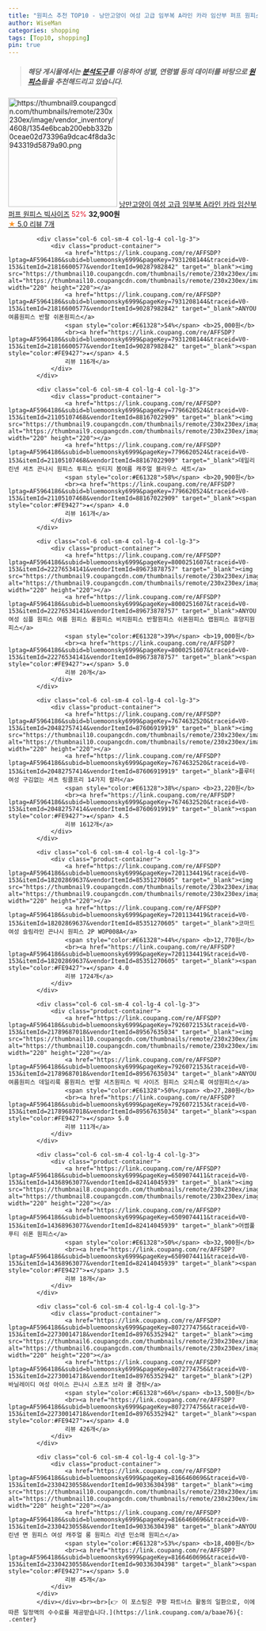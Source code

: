 ```yaml
---
title: "원피스 추천 TOP10 - 낭만고양이 여성 고급 임부복 A라인 카라 임산부 퍼프 원피스 빅사이즈"
author: WiseMan
categories: shopping
tags: [Top10, shopping]
pin: true
---
```


> ##### 해당 게시물에서는 [**분석도구**](https://itemscout.io/)를 이용하여 **성별**, **연령별** 등의 데이터를 바탕으로 [**원피스**](https://link.coupang.com/a/baae76)들을 추천해드리고 있습니다.
<div class="container"><div class="row">
            <div class="col-6 col-sm-4 col-lg-4 col-lg-3">
                <div class="product-container">
                    <a href="https://link.coupang.com/re/AFFSDP?lptag=AF5964186&subid=bluemoonsky6999&pageKey=8214994697&traceid=V0-153&itemId=23594735472&vendorItemId=90620597666" target="_blank"><img src="https://thumbnail9.coupangcdn.com/thumbnails/remote/230x230ex/image/vendor_inventory/4608/1354e6bcab200ebb332b0ceae02d73396a9dcac4f8da3c943319d5879a90.png" alt="https://thumbnail9.coupangcdn.com/thumbnails/remote/230x230ex/image/vendor_inventory/4608/1354e6bcab200ebb332b0ceae02d73396a9dcac4f8da3c943319d5879a90.png" width="220" height="220"></a>
                    <a href="https://link.coupang.com/re/AFFSDP?lptag=AF5964186&subid=bluemoonsky6999&pageKey=8214994697&traceid=V0-153&itemId=23594735472&vendorItemId=90620597666" target="_blank">낭만고양이 여성 고급 임부복 A라인 카라 임산부 퍼프 원피스 빅사이즈</a>
                    <span style="color:#E61328">52%</span> <b>32,900원</b>
                    <br><a href="https://link.coupang.com/re/AFFSDP?lptag=AF5964186&subid=bluemoonsky6999&pageKey=8214994697&traceid=V0-153&itemId=23594735472&vendorItemId=90620597666" target="_blank"><span style="color:#FE9427">★</span> 5.0
                    리뷰 7개</a>
                </div>
            </div>
            
            <div class="col-6 col-sm-4 col-lg-4 col-lg-3">
                <div class="product-container">
                    <a href="https://link.coupang.com/re/AFFSDP?lptag=AF5964186&subid=bluemoonsky6999&pageKey=7931208144&traceid=V0-153&itemId=21816600577&vendorItemId=90287982842" target="_blank"><img src="https://thumbnail10.coupangcdn.com/thumbnails/remote/230x230ex/image/vendor_inventory/da9f/a8d2eea7b3eb64c922da1b564eb82b5809c23792d62b860967faabac148f.jpg" alt="https://thumbnail10.coupangcdn.com/thumbnails/remote/230x230ex/image/vendor_inventory/da9f/a8d2eea7b3eb64c922da1b564eb82b5809c23792d62b860967faabac148f.jpg" width="220" height="220"></a>
                    <a href="https://link.coupang.com/re/AFFSDP?lptag=AF5964186&subid=bluemoonsky6999&pageKey=7931208144&traceid=V0-153&itemId=21816600577&vendorItemId=90287982842" target="_blank">ANYOU 여름원피스 반팔 쉬폰원피스</a>
                    <span style="color:#E61328">54%</span> <b>25,000원</b>
                    <br><a href="https://link.coupang.com/re/AFFSDP?lptag=AF5964186&subid=bluemoonsky6999&pageKey=7931208144&traceid=V0-153&itemId=21816600577&vendorItemId=90287982842" target="_blank"><span style="color:#FE9427">★</span> 4.5
                    리뷰 116개</a>
                </div>
            </div>
            
            <div class="col-6 col-sm-4 col-lg-4 col-lg-3">
                <div class="product-container">
                    <a href="https://link.coupang.com/re/AFFSDP?lptag=AF5964186&subid=bluemoonsky6999&pageKey=7796620524&traceid=V0-153&itemId=21105107468&vendorItemId=88167022909" target="_blank"><img src="https://thumbnail9.coupangcdn.com/thumbnails/remote/230x230ex/image/vendor_inventory/335c/4f1e36c6dbed687fb18e7a92a793f5848ec2b6936adf0341dd20393bf533.jpg" alt="https://thumbnail9.coupangcdn.com/thumbnails/remote/230x230ex/image/vendor_inventory/335c/4f1e36c6dbed687fb18e7a92a793f5848ec2b6936adf0341dd20393bf533.jpg" width="220" height="220"></a>
                    <a href="https://link.coupang.com/re/AFFSDP?lptag=AF5964186&subid=bluemoonsky6999&pageKey=7796620524&traceid=V0-153&itemId=21105107468&vendorItemId=88167022909" target="_blank">데일리 린넨 셔츠 끈나시 원피스 투피스 빈티지 봄여름 캐주얼 블라우스 세트</a>
                    <span style="color:#E61328">58%</span> <b>20,900원</b>
                    <br><a href="https://link.coupang.com/re/AFFSDP?lptag=AF5964186&subid=bluemoonsky6999&pageKey=7796620524&traceid=V0-153&itemId=21105107468&vendorItemId=88167022909" target="_blank"><span style="color:#FE9427">★</span> 4.0
                    리뷰 161개</a>
                </div>
            </div>
            
            <div class="col-6 col-sm-4 col-lg-4 col-lg-3">
                <div class="product-container">
                    <a href="https://link.coupang.com/re/AFFSDP?lptag=AF5964186&subid=bluemoonsky6999&pageKey=8000251607&traceid=V0-153&itemId=22276534141&vendorItemId=89673878757" target="_blank"><img src="https://thumbnail9.coupangcdn.com/thumbnails/remote/230x230ex/image/vendor_inventory/e358/8b542ec57d7e1b7fffd68c708addf79e356c1454e6653e276d193dbef4fb.jpg" alt="https://thumbnail9.coupangcdn.com/thumbnails/remote/230x230ex/image/vendor_inventory/e358/8b542ec57d7e1b7fffd68c708addf79e356c1454e6653e276d193dbef4fb.jpg" width="220" height="220"></a>
                    <a href="https://link.coupang.com/re/AFFSDP?lptag=AF5964186&subid=bluemoonsky6999&pageKey=8000251607&traceid=V0-153&itemId=22276534141&vendorItemId=89673878757" target="_blank">ANYOU 여성 심플 원피스 여름 원피스 롱원피스 비치원피스 반팔원피스 쉬폰원피스 랩원피스 휴양지원피스</a>
                    <span style="color:#E61328">39%</span> <b>19,000원</b>
                    <br><a href="https://link.coupang.com/re/AFFSDP?lptag=AF5964186&subid=bluemoonsky6999&pageKey=8000251607&traceid=V0-153&itemId=22276534141&vendorItemId=89673878757" target="_blank"><span style="color:#FE9427">★</span> 5.0
                    리뷰 20개</a>
                </div>
            </div>
            
            <div class="col-6 col-sm-4 col-lg-4 col-lg-3">
                <div class="product-container">
                    <a href="https://link.coupang.com/re/AFFSDP?lptag=AF5964186&subid=bluemoonsky6999&pageKey=7674632520&traceid=V0-153&itemId=20482757414&vendorItemId=87606919919" target="_blank"><img src="https://thumbnail10.coupangcdn.com/thumbnails/remote/230x230ex/image/vendor_inventory/a194/7ee9897437fcb1a19836c6bf3dfbd9dfd88511a1ca44e6a49524d1f92246.png" alt="https://thumbnail10.coupangcdn.com/thumbnails/remote/230x230ex/image/vendor_inventory/a194/7ee9897437fcb1a19836c6bf3dfbd9dfd88511a1ca44e6a49524d1f92246.png" width="220" height="220"></a>
                    <a href="https://link.coupang.com/re/AFFSDP?lptag=AF5964186&subid=bluemoonsky6999&pageKey=7674632520&traceid=V0-153&itemId=20482757414&vendorItemId=87606919919" target="_blank">플루터 여성 구김없는 셔츠 링클프리 14가지 컬러</a>
                    <span style="color:#E61328">38%</span> <b>23,220원</b>
                    <br><a href="https://link.coupang.com/re/AFFSDP?lptag=AF5964186&subid=bluemoonsky6999&pageKey=7674632520&traceid=V0-153&itemId=20482757414&vendorItemId=87606919919" target="_blank"><span style="color:#FE9427">★</span> 4.5
                    리뷰 1612개</a>
                </div>
            </div>
            
            <div class="col-6 col-sm-4 col-lg-4 col-lg-3">
                <div class="product-container">
                    <a href="https://link.coupang.com/re/AFFSDP?lptag=AF5964186&subid=bluemoonsky6999&pageKey=7201134419&traceid=V0-153&itemId=18202869637&vendorItemId=85351270605" target="_blank"><img src="https://thumbnail9.coupangcdn.com/thumbnails/remote/230x230ex/image/vendor_inventory/7325/7d1ce6160171ff05d679393b368dbc03eed87b532227b04c7558d55e6423.jpg" alt="https://thumbnail9.coupangcdn.com/thumbnails/remote/230x230ex/image/vendor_inventory/7325/7d1ce6160171ff05d679393b368dbc03eed87b532227b04c7558d55e6423.jpg" width="220" height="220"></a>
                    <a href="https://link.coupang.com/re/AFFSDP?lptag=AF5964186&subid=bluemoonsky6999&pageKey=7201134419&traceid=V0-153&itemId=18202869637&vendorItemId=85351270605" target="_blank">코마드 여성 슬림라인 끈나시 원피스 2P WOP008A</a>
                    <span style="color:#E61328">44%</span> <b>12,770원</b>
                    <br><a href="https://link.coupang.com/re/AFFSDP?lptag=AF5964186&subid=bluemoonsky6999&pageKey=7201134419&traceid=V0-153&itemId=18202869637&vendorItemId=85351270605" target="_blank"><span style="color:#FE9427">★</span> 4.0
                    리뷰 1724개</a>
                </div>
            </div>
            
            <div class="col-6 col-sm-4 col-lg-4 col-lg-3">
                <div class="product-container">
                    <a href="https://link.coupang.com/re/AFFSDP?lptag=AF5964186&subid=bluemoonsky6999&pageKey=7926072153&traceid=V0-153&itemId=21789687018&vendorItemId=89567635034" target="_blank"><img src="https://thumbnail10.coupangcdn.com/thumbnails/remote/230x230ex/image/vendor_inventory/3ae5/3368576b796c00c55e54c8e5a1b71b13d5ddc4749192b572dcca7a5dca1b.jpg" alt="https://thumbnail10.coupangcdn.com/thumbnails/remote/230x230ex/image/vendor_inventory/3ae5/3368576b796c00c55e54c8e5a1b71b13d5ddc4749192b572dcca7a5dca1b.jpg" width="220" height="220"></a>
                    <a href="https://link.coupang.com/re/AFFSDP?lptag=AF5964186&subid=bluemoonsky6999&pageKey=7926072153&traceid=V0-153&itemId=21789687018&vendorItemId=89567635034" target="_blank">ANYOU 여름원피스 데일리룩 롱원피스 반팔 셔츠원피스 빅 사이즈 원피스 오피스룩 여성원피스</a>
                    <span style="color:#E61328">50%</span> <b>27,280원</b>
                    <br><a href="https://link.coupang.com/re/AFFSDP?lptag=AF5964186&subid=bluemoonsky6999&pageKey=7926072153&traceid=V0-153&itemId=21789687018&vendorItemId=89567635034" target="_blank"><span style="color:#FE9427">★</span> 5.0
                    리뷰 111개</a>
                </div>
            </div>
            
            <div class="col-6 col-sm-4 col-lg-4 col-lg-3">
                <div class="product-container">
                    <a href="https://link.coupang.com/re/AFFSDP?lptag=AF5964186&subid=bluemoonsky6999&pageKey=6509074411&traceid=V0-153&itemId=14368963077&vendorItemId=82414045939" target="_blank"><img src="https://thumbnail8.coupangcdn.com/thumbnails/remote/230x230ex/image/vendor_inventory/9c80/a6c9d5dab860c1cfe240d60f33f17c8fbd19ded8efe26311d686c18bda03.jpg" alt="https://thumbnail8.coupangcdn.com/thumbnails/remote/230x230ex/image/vendor_inventory/9c80/a6c9d5dab860c1cfe240d60f33f17c8fbd19ded8efe26311d686c18bda03.jpg" width="220" height="220"></a>
                    <a href="https://link.coupang.com/re/AFFSDP?lptag=AF5964186&subid=bluemoonsky6999&pageKey=6509074411&traceid=V0-153&itemId=14368963077&vendorItemId=82414045939" target="_blank">어썸풀 푸티 쉬폰 원피스</a>
                    <span style="color:#E61328">50%</span> <b>32,900원</b>
                    <br><a href="https://link.coupang.com/re/AFFSDP?lptag=AF5964186&subid=bluemoonsky6999&pageKey=6509074411&traceid=V0-153&itemId=14368963077&vendorItemId=82414045939" target="_blank"><span style="color:#FE9427">★</span> 3.5
                    리뷰 18개</a>
                </div>
            </div>
            
            <div class="col-6 col-sm-4 col-lg-4 col-lg-3">
                <div class="product-container">
                    <a href="https://link.coupang.com/re/AFFSDP?lptag=AF5964186&subid=bluemoonsky6999&pageKey=8072774756&traceid=V0-153&itemId=22730014718&vendorItemId=89765352942" target="_blank"><img src="https://thumbnail6.coupangcdn.com/thumbnails/remote/230x230ex/image/vendor_inventory/7214/3bb3b639c0ed0a290127f71df8f7d86d307bcc2ab3b27878330b9ebfb4bd.png" alt="https://thumbnail6.coupangcdn.com/thumbnails/remote/230x230ex/image/vendor_inventory/7214/3bb3b639c0ed0a290127f71df8f7d86d307bcc2ab3b27878330b9ebfb4bd.png" width="220" height="220"></a>
                    <a href="https://link.coupang.com/re/AFFSDP?lptag=AF5964186&subid=bluemoonsky6999&pageKey=8072774756&traceid=V0-153&itemId=22730014718&vendorItemId=89765352942" target="_blank">(2P) 바닐레이디 여성 아이스 끈나시 스포츠 브라 쿨 경량</a>
                    <span style="color:#E61328">66%</span> <b>13,500원</b>
                    <br><a href="https://link.coupang.com/re/AFFSDP?lptag=AF5964186&subid=bluemoonsky6999&pageKey=8072774756&traceid=V0-153&itemId=22730014718&vendorItemId=89765352942" target="_blank"><span style="color:#FE9427">★</span> 4.0
                    리뷰 426개</a>
                </div>
            </div>
            
            <div class="col-6 col-sm-4 col-lg-4 col-lg-3">
                <div class="product-container">
                    <a href="https://link.coupang.com/re/AFFSDP?lptag=AF5964186&subid=bluemoonsky6999&pageKey=8166460696&traceid=V0-153&itemId=23304230558&vendorItemId=90336304398" target="_blank"><img src="https://thumbnail10.coupangcdn.com/thumbnails/remote/230x230ex/image/vendor_inventory/88a4/0a17c09874b9eca271952757111a7045feed94a2786b67bb0eef01e57980.jpg" alt="https://thumbnail10.coupangcdn.com/thumbnails/remote/230x230ex/image/vendor_inventory/88a4/0a17c09874b9eca271952757111a7045feed94a2786b67bb0eef01e57980.jpg" width="220" height="220"></a>
                    <a href="https://link.coupang.com/re/AFFSDP?lptag=AF5964186&subid=bluemoonsky6999&pageKey=8166460696&traceid=V0-153&itemId=23304230558&vendorItemId=90336304398" target="_blank">ANYOU 린넨 면 원피스 여성 캐주얼 롱 원피스 리넨 민소매 원피스</a>
                    <span style="color:#E61328">53%</span> <b>18,400원</b>
                    <br><a href="https://link.coupang.com/re/AFFSDP?lptag=AF5964186&subid=bluemoonsky6999&pageKey=8166460696&traceid=V0-153&itemId=23304230558&vendorItemId=90336304398" target="_blank"><span style="color:#FE9427">★</span> 5.0
                    리뷰 45개</a>
                </div>
            </div>
            </div></div><br><br>[👉 이 포스팅은 쿠팡 파트너스 활동의 일환으로, 이에 따른 일정액의 수수료를 제공받습니다.](https://link.coupang.com/a/baae76){: .center}
